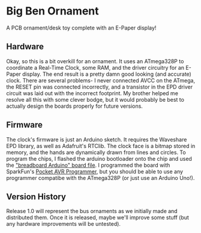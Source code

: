 # Big Ben Ornament
 A PCB ornament/desk toy complete with an E-Paper display!

## Hardware
Okay, so this is a bit overkill for an ornament. It uses an ATmega328P to coordinate a Real-Time Clock, some RAM, and the driver circuitry for an E-Paper display. The end result is a pretty damn good looking (and accurate) clock. 
There are several problems- I never connected AVCC on the ATmega, the RESET pin was connected incorrectly, and a transistor in the EPD driver circuit was laid out with the incorrect footprint. My brother helped me resolve all this with some clever bodge, but it would probably be best to actually design the boards properly for future versions.

## Firmware
The clock's firmware is just an Arduino sketch. It requires the Waveshare EPD library, as well as Adafruit's RTClib. The clock face is a bitmap stored in memory, and the hands are dynamically drawn from lines and circles. 
To program the chips, I flashed the arduino bootloader onto the chip and used the ["breadboard Arduino" board file](https://www.arduino.cc/en/Tutorial/BuiltInExamples/ArduinoToBreadboard). I programmed the board with SparkFun's [Pocket AVR Programmer](https://www.sparkfun.com/products/9825), but you should be able to use any programmer compatibe with the ATmega328P (or just use an Arduino Uno!).

## Version History
Release 1.0 will represent the bus ornaments as we initially made and distributed them. Once it is released, maybe we'll improve some stuff (but any hardware improvements will be untested).
